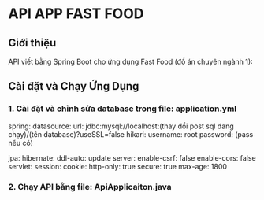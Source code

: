 # API APP FAST FOOD

## Giới thiệu

API viết bằng Spring Boot cho ứng dụng Fast Food (đồ án chuyên ngành 1):

## Cài đặt và Chạy Ứng Dụng

### 1. Cài đặt và chỉnh sửa database trong file: application.yml

spring:
  datasource:
    url: jdbc:mysql://localhost:(thay đổi post sql đang chạy)/(tên database)?useSSL=false
    hikari:
      username: root
      password: (pass nếu có)

  jpa:
    hibernate:
      ddl-auto: update
server:
  enable-csrf: false
  enable-cors: false
  servlet:
    session:
      cookie:
        http-only: true
        secure: true
        max-age: 1800

### 2. Chạy API bằng file: ApiApplicaiton.java

